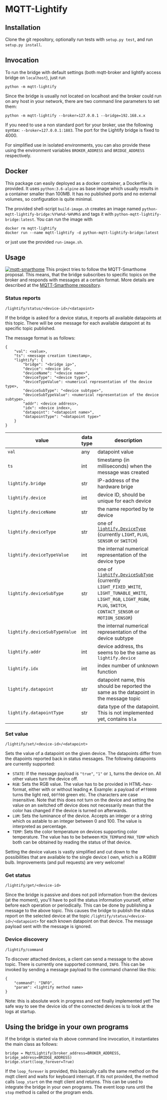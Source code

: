 # MQTT-Lightify

## Installation

Clone the git repository, optionally run tests with `setup.py test`, and run `setup.py install`.

## Invocation

To run the bridge with default settings (both mqtt-broker and lightify access bridge on `localhost`), just run

    python -m mqtt-lightify

Since the bridge is usually not located on localhost and the broker could run on any host in your network, there are two command line parameters to set them:

    python -m mqtt-lightify --broker=127.0.0.1 --bridge=192.168.x.x

If you need to use a non standard port for your broker, use the following syntax: `--broker=127.0.0.1:1883`. The port for the Lightify bridge is fixed to 4000.

For simplified use in isolated environments, you can also provide these using the environment variables `BROKER_ADDRESS` and `BRIDGE_ADDRESS` respectively.

## Docker

This package can easily deployed as a docker container, a Dockerfile is provided. It uses `python:3.6-alpine` as base image which usually results in a container smaller than 100MB. It has no published ports and no external volumes, so configuration is quite minimal.

The provided shell-script `build-image.sh` creates an image named `python-mqtt-lightify-bridge:%Y%m%d-%H%M%S` and tags it with `python-mqtt-lightify-bridge:latest`. You can run the image with

    docker rm mqtt-lightify
    docker run --name mqtt-lightify -d python-mqtt-lightify-bridge:latest

or just use the provided `run-image.sh`.

## Usage

[![mqtt-smarthome](https://img.shields.io/badge/mqtt-smarthome-blue.svg)](https://github.com/mqtt-smarthome/mqtt-smarthome)
This project tries to follow the MQTT-Smarthome proposal. This means, that the bridge subscribes to specific topics on the broker and responds with messages at a certain format. More details are described at the [MQTT-Smarthome repository](https://github.com/mqtt-smarthome/mqtt-smarthome/blob/master/Architecture.md).

### Status reports

    /lightify/status/<device-id>/<datapoint>

If the bridge is asked for a device status, it reports all available datapoints at this topic. There will be one message for each available datapoint at its specific topic published.

The message format is as follows:

    {
        "val": <value>,
        "ts": <message creation timestamp>,
        "lightify": {
            "bridge": "<bridge ip>",
            "device": <device id>,
            "deviceName": "<device name>",
            "deviceType": "<device type>",
            "deviceTypeValue": <numerical representation of the device type>,
            "deviceSubType": "<device subtype>",
            "deviceSubTypeValue": <numerical representation of the device subtype>,
            "addr": <device address>,
            "idx": <device index>,
            "datapoint": "<datapoint name>",
            "datapointType": "<datapoint type>"
        }
    }

| value | data type | description |
| ----------------------------- | --- | -- |
| `val`                         | any | datapoint value |
| `ts`                          | int | timestamp (in milliseconds) when the message was created |
| `lightify.bridge`             | str | IP-address of the hardware brige | 
| `lightify.device`             | int | device ID, should be unique for each device |
| `lightify.deviceName`         | str | the name reported by te device |
| `lightify.deviceType`         | str | one of [`lightify.DeviceType`](https://github.com/tfriedel/python-lightify/blob/3a398381314efabffa69321f61d6ee7d44c721bd/lightify/__init__.py#L97) (currently `LIGHT`, `PLUG`, `SENSOR` or `SWITCH`) |
| `lightify.deviceTypeValue`    | int | the internal numerical representation of the device type |
| `lightify.deviceSubType`      | str | one of [`lighitfy.DeviceSubType`](https://github.com/tfriedel/python-lightify/blob/3a398381314efabffa69321f61d6ee7d44c721bd/lightify/__init__.py#L84) (currently `LIGHT_FIXED_WHITE`, `LIGHT_TUNABLE_WHITE`, `LIGHT_RGB`, `LIGHT_RGBW`, `PLUG`, `SWITCH`, `CONTACT_SENSOR` or `MOTION_SENSOR`) |
| `lightify.deviceSubTypeValue` | int | the internal numerical representation of the device subtype |
| `lightify.addr`               | int | device address, ths seems to be the same as `lightify.device` |
| `lightify.idx`                | int | index number of unknown function | 
| `lightify.datapoint`          | str | datapoint name, this should be reported the same as the datapoint in the message topic |
| `lightify.datapointType`      | str | data type of the datapoint. This is not implemented yet, contains `bla` |

### Set value

    /lightify/set/<device-id>/<datapoint>

Sets the value of a datapoint on the given device. The datapoints differ from the dtapoints reported back in status messages. The following datapoints are currently supported:

- `STATE`: If the message payload is `"true"`, `"1"` or `1`, turns the device on. All other values turn the device off.
- `RGB`: Sets the RGB value. The value has to be provided in HTML-hex-format, either with or without leading `#`. Example: a payload of `#ff0000` turns the light red, `00ff00` green etc. The characters are case insensitive. Note that this does not turn on the device and setting the value on an switched off device does not necessarily mean that the color has changed if the device is turned on afterwards.
- `LUM`: Sets the luminance of the device. Accepts an integer or a string which os astable to an integer between 0 and 100. The value is interpreted as percentage.
- `TEMP`: Sets the color temperature on devices supporting color temperature. The value has to be between `MIN_TEMP`and `MAX_TEMP` which both can be obtained by reading the status of that device.

Setting the device values is vastly simplified and cut down to the possibilities that are available to the single device I own, which is a RGBW bulb. Improvements (and pull requests) are very welcome!

### Get status

    /lightify/get/<device-id>

Since the bridge is passive and does not poll information from the devices (at the moment), you'll have to poll the status information yourself, either before each operation or periodically. This can be done by publishing a message to the above topic. This causes the bridge to publish the status report on the selected device at the topic `/lightify/status/<device-id>/<datapoint>` for each known datapoint on that device. The message payload sent with the message is ignored.

### Device discovery

    /lightify/command

To discover attached devices, a client can send a message to the above topic. There is currently one supported command, `INFO`. This can be invoked by sending a message payload to the command channel like this:

    {
        "command": "INFO",
        "param": <lightify method name>
    }

Note: this is absolute work in progress and not finally implemented yet! The safe way to see the device ids of the connected devices is to look at the logs at startup.

## Using the bridge in your own programs

If the bridge is started via th above command line invocation, it instantiates the main class as follows:

    bridge = MqttLightify(broker_address=BROKER_ADDRESS, bridge_address=BRIDGE_ADDRESS)
    bridge.start(loop_forever=True)

If the `loop_forever` is provided, this basically calls the same method on the mqtt client and waits for keyboard interrupt. If its not provided, the method calls `loop_start` on the mqtt client and returns. This can be used to integrate the bridge in your own programs. The event loop runs until the `stop` method is called or the program ends.